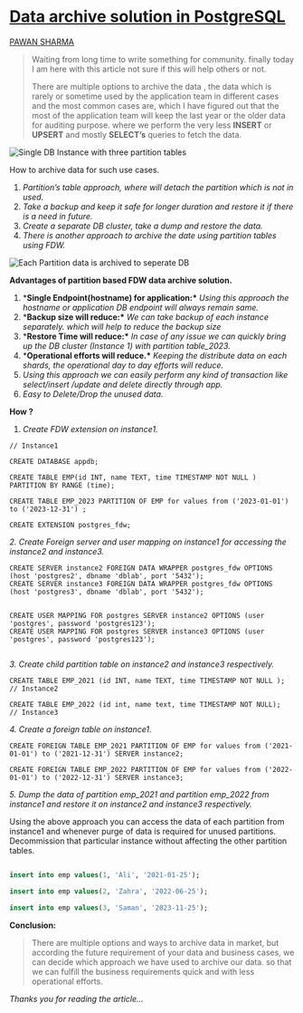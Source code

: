 # [Data archive solution in PostgreSQL](https://medium.com/@pawanpg0963/data-archive-solution-in-postgresql-6f6a96ccda03)

[PAWAN SHARMA](https://medium.com/@pawanpg0963?source=post_page-----6f6a96ccda03--------------------------------)

> Waiting from long time to write something for community. finally today I am here with this article not sure if this will help others or not.
>
> There are multiple options to archive the data , the data which is rarely or sometime used by the application team in different cases and the most common cases are, which I have figured out that the most of the application team will keep the last year or the older data for auditing purpose. where we perform the very less **INSERT** or **UPSERT** and mostly **SELECT’s** queries to fetch the data.

![Single DB Instance with three partition tables](https://miro.medium.com/v2/resize:fit:434/1*mZwxXUoMtDY7y3pbDLWdGg.png)

How to archive data for such use cases.

1. *Partition’s table approach, where will detach the partition which is not in used.*
2. *Take a backup and keep it safe for longer duration and restore it if there is a need in future.*
3. *Create a separate DB cluster, take a dump and restore the data.*
4. *There is another approach to archive the date using partition tables using FDW.*

![Each Partition data is archived to seperate DB](https://miro.medium.com/v2/resize:fit:481/1*9Dfn4xrZ8eTOcYr4Uxt5YA.png)

**Advantages of partition based FDW data archive solution.**

1. ***Single Endpoint(hostname) for application:\*** *Using this approach the hostname or application DB endpoint will always remain same.*
2. ***Backup size will reduce:\*** *We can take backup of each instance separately. which will help to reduce the backup size*
3. ***Restore Time will reduce:\*** *In case of any issue we can quickly bring up the DB cluster (Instance 1) with partition table_2023.*
4. ***Operational efforts will reduce.\*** *Keeping the distribute data on each shards, the operational day to day efforts will reduce.*
5. *Using this approach we can easily perform any kind of transaction like select/insert /update and delete directly through app.*
6. *Easy to Delete/Drop the unused data.*

**How ?**

1. *Create FDW extension on instance1.*

```
// Instance1

CREATE DATABASE appdb;

CREATE TABLE EMP(id INT, name TEXT, time TIMESTAMP NOT NULL ) PARTITION BY RANGE (time);

CREATE TABLE EMP_2023 PARTITION OF EMP for values from ('2023-01-01') to ('2023-12-31') ;

CREATE EXTENSION postgres_fdw;
```

*2. Create Foreign server and user mapping on instance1 for accessing the instance2 and instance3.*

```
CREATE SERVER instance2 FOREIGN DATA WRAPPER postgres_fdw OPTIONS (host 'postgres2', dbname 'dblab', port '5432');
CREATE SERVER instance3 FOREIGN DATA WRAPPER postgres_fdw OPTIONS (host 'postgres3', dbname 'dblab', port '5432');


CREATE USER MAPPING FOR postgres SERVER instance2 OPTIONS (user 'postgres', password 'postgres123');
CREATE USER MAPPING FOR postgres SERVER instance3 OPTIONS (user 'postgres', password 'postgres123');


```

*3. Create child partition table on instance2 and instance3 respectively.*

```
CREATE TABLE EMP_2021 (id INT, name TEXT, time TIMESTAMP NOT NULL );  // Instance2

CREATE TABLE EMP_2022 (id int, name text, time TIMESTAMP NOT NULL);   // Instance3
```

*4. Create a foreign table on instance1.*

```
CREATE FOREIGN TABLE EMP_2021 PARTITION OF EMP for values from ('2021-01-01') to ('2021-12-31') SERVER instance2;

CREATE FOREIGN TABLE EMP_2022 PARTITION OF EMP for values from ('2022-01-01') to ('2022-12-31') SERVER instance3;
```

*5. Dump the data of partition emp_2021 and partition emp_2022 from instance1 and restore it on instance2 and instance3 respectively.*

Using the above approach you can access the data of each partition from instance1 and whenever purge of data is required for unused partitions. Decommission that particular instance without affecting the other partition tables.

```sql

insert into emp values(1, 'Ali', '2021-01-25');

insert into emp values(2, 'Zahra', '2022-06-25');

insert into emp values(3, 'Saman', '2023-11-25');
```





**Conclusion:**

> There are multiple options and ways to archive data in market, but according the future requirement of your data and business cases, we can decide which approach we have used to archive our data. so that we can fulfill the business requirements quick and with less operational efforts.

*Thanks you for reading the article…*
